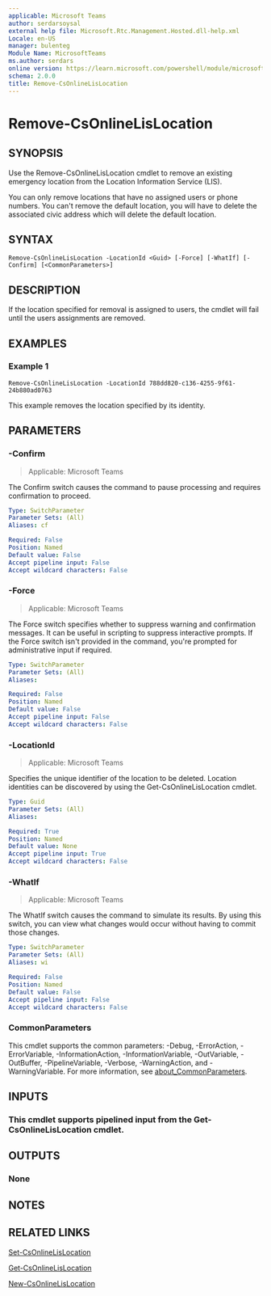 ```yaml
---
applicable: Microsoft Teams
author: serdarsoysal
external help file: Microsoft.Rtc.Management.Hosted.dll-help.xml
Locale: en-US
manager: bulenteg
Module Name: MicrosoftTeams
ms.author: serdars
online version: https://learn.microsoft.com/powershell/module/microsoftteams/remove-csonlinelislocation
schema: 2.0.0
title: Remove-CsOnlineLisLocation
---
```


# Remove-CsOnlineLisLocation

## SYNOPSIS
Use the Remove-CsOnlineLisLocation cmdlet to remove an existing emergency location from the Location Information Service (LIS).

You can only remove locations that have no assigned users or phone numbers. You can't remove the default location, you will have to delete the associated
civic address which will delete the default location.

## SYNTAX
```
Remove-CsOnlineLisLocation -LocationId <Guid> [-Force] [-WhatIf] [-Confirm] [<CommonParameters>]
```

## DESCRIPTION
If the location specified for removal is assigned to users, the cmdlet will fail until the users assignments are removed.

## EXAMPLES

### Example 1
```
Remove-CsOnlineLisLocation -LocationId 788dd820-c136-4255-9f61-24b880ad0763
```

This example removes the location specified by its identity.

## PARAMETERS

### -Confirm

> Applicable: Microsoft Teams

The Confirm switch causes the command to pause processing and requires confirmation to proceed.

```yaml
Type: SwitchParameter
Parameter Sets: (All)
Aliases: cf

Required: False
Position: Named
Default value: False
Accept pipeline input: False
Accept wildcard characters: False
```

### -Force

> Applicable: Microsoft Teams

The Force switch specifies whether to suppress warning and confirmation messages.
It can be useful in scripting to suppress interactive prompts.
If the Force switch isn't provided in the command, you're prompted for administrative input if required.

```yaml
Type: SwitchParameter
Parameter Sets: (All)
Aliases:

Required: False
Position: Named
Default value: False
Accept pipeline input: False
Accept wildcard characters: False
```

### -LocationId

> Applicable: Microsoft Teams

Specifies the unique identifier of the location to be deleted.
Location identities can be discovered by using the Get-CsOnlineLisLocation cmdlet.

```yaml
Type: Guid
Parameter Sets: (All)
Aliases:

Required: True
Position: Named
Default value: None
Accept pipeline input: True
Accept wildcard characters: False
```

### -WhatIf

> Applicable: Microsoft Teams

The WhatIf switch causes the command to simulate its results.
By using this switch, you can view what changes would occur without having to commit those changes.

```yaml
Type: SwitchParameter
Parameter Sets: (All)
Aliases: wi

Required: False
Position: Named
Default value: False
Accept pipeline input: False
Accept wildcard characters: False
```

### CommonParameters
This cmdlet supports the common parameters: -Debug, -ErrorAction, -ErrorVariable, -InformationAction, -InformationVariable, -OutVariable, -OutBuffer, -PipelineVariable, -Verbose, -WarningAction, and -WarningVariable. For more information, see [about_CommonParameters](https://go.microsoft.com/fwlink/?LinkID=113216).

## INPUTS

### This cmdlet supports pipelined input from the Get-CsOnlineLisLocation cmdlet.

## OUTPUTS

### None

## NOTES

## RELATED LINKS

[Set-CsOnlineLisLocation](https://learn.microsoft.com/powershell/module/microsoftteams/set-csonlinelislocation)

[Get-CsOnlineLisLocation](https://learn.microsoft.com/powershell/module/microsoftteams/get-csonlinelislocation)

[New-CsOnlineLisLocation](https://learn.microsoft.com/powershell/module/microsoftteams/new-csonlinelislocation)
